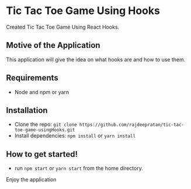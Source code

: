 # Tic Tac Toe Game Using Hooks
Created Tic Tac Toe Game Using React Hooks. 

## Motive of the Application
This application will give the idea on what hooks are and how to use them.

## Requirements

- Node and npm or yarn

## Installation

- Clone the repo: `git clone https://github.com/rajdeepratan/tic-tac-toe-game-usingHooks.git`
- Install dependencies: `npm install` or `yarn install`

##  How to get started!

 - run `npm start` or `yarn start` from the home directory.



Enjoy the application